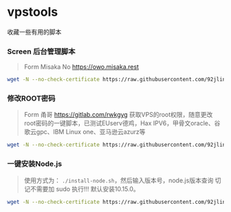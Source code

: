 # vpstools
收藏一些有用的脚本

### Screen  后台管理脚本

> Form Misaka No https://owo.misaka.rest 

```sh
wget -N --no-check-certificate https://raw.githubusercontent.com/92jling/vpstools/main/screen.sh && bash screen.sh
```

### 修改ROOT密码

> Form 甬哥 https://gitlab.com/rwkgyg
> 获取VPS的root权限，随意更改root密码的一键脚本，已测试EUserv德鸡，Hax IPV6，甲骨文oracle、谷歌云gpc、IBM Linux one、亚马逊云azurz等

```sh
wget -N --no-check-certificate https://raw.githubusercontent.com/92jling/vpstools/main/root2.sh && bash root2.sh
```
### 一键安装Node.js

> 使用方式为： `./install-node.sh`，然后输入版本号，node.js版本查询
> 切记不需要加 sudo 执行!!!
> 默认安装10.15.0。

```sh
wget -N --no-check-certificate https://raw.githubusercontent.com/92jling/vpstools/main/install-node.sh && bash install-node.sh
```
